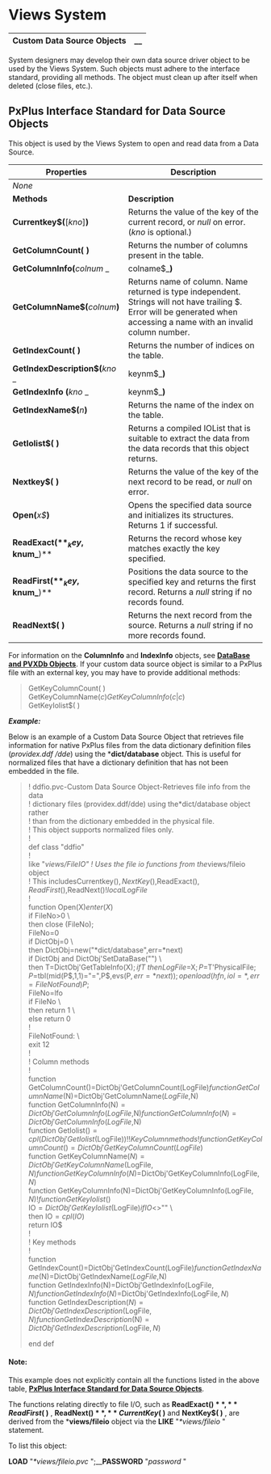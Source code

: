 # Views System

**Custom Data Source Objects** |  **__**  
---|---  
  
System designers may develop their own data source driver object to be used by the Views System. Such objects must adhere to the interface standard, providing all methods. The object must clean up after itself when deleted (close files, etc.).

##  PxPlus Interface Standard for Data Source Objects

This object is used by the Views System to open and read data from a Data Source.

**Properties** |  **Description**  
---|---  
_None_|   
**Methods** |  **Description**  
**Currentkey$(**[_kno_]**)** |  Returns the value of the key of the current record, or _null_ on error. (_kno_ is optional.)  
**GetColumnCount( )** |  Returns the number of columns present in the table.  
**GetColumnInfo(**_colnum_ _| colname$_**)** |  Returns a **ColumnInfo** object that contains a description of the column. This object is static and will be reused on all subsequent calls to this function. It will be released when the object is released. You can pass either a column number or name. The name may contain a trailing $.  
**GetColumnName$(**_colnum_**)** |  Returns name of column. Name returned is type independent. Strings will not have trailing $. Error will be generated when accessing a name with an invalid column number.  
**GetIndexCount( )** |  Returns the number of indices on the table.  
**GetIndexDescription$(**_kno_ _| keynm$_**)** |  Returns a list of the column descriptions that were used to make up the index, each separated by a plus sign.  
**GetIndexInfo (**_kno_ _| keynm$_**)** |  Returns an **IndexInfo** object that contains a description of the index. This object is static and will be reused on all subsequent calls to this function. It will be released when the object is released. You can pass either an index number or name.  
**GetIndexName$(**_n_**)** |  Returns the name of the index on the table.  
**GetIolist$( )** |  Returns a compiled IOList that is suitable to extract the data from the data records that this object returns.  
**Nextkey$( )** |  Returns the value of the key of the next record to be read, or _null_ on error.  
**Open(**_x$_**)** |  Opens the specified data source and initializes its structures. Returns 1 if successful.  
**ReadExact$(**_key$, knum_**)** |  Returns the record whose key matches exactly the key specified.  
**ReadFirst$(**_key$, knum_**)** |  Positions the data source to the specified key and returns the first record. Returns a _null_ string if no records found.  
**ReadNext$( )** |  Returns the next record from the source. Returns a _null_ string if no more records found.  
  
For information on the **ColumnInfo** and **IndexInfo** objects, see **[DataBase and PVXDb Objects](../../Data%20Dictionary/Data%20Dictionary%20Objects/DataBase%20and%20PVXDb%20Objects.md)**. If your custom data source object is similar to a PxPlus file with an external key, you may have to provide additional methods:

> GetKeyColumnCount( )   
> GetKeyColumnName$(c)   
> GetKeyColumnInfo(c|c$)   
> GetKeyIolist$( )

**_Example:_**

Below is an example of a Custom Data Source Object that retrieves file information for native PxPlus files from the data dictionary definition files (_providex.ddf_ _/dde_) using the ***dict/database** object. This is useful for normalized files that have a dictionary definition that has not been embedded in the file.

> ! ddfio.pvc-Custom Data Source Object-Retrieves file info from the data  
>  ! dictionary files (providex.ddf/dde) using the*dict/database object rather  
>  ! than from the dictionary embedded in the physical file.  
>  ! This object supports normalized files only.  
>  !  
>  def class "ddfio"  
>  !  
>  like "*views/FileIO" ! Uses the file io functions from the*views/fileio object  
>  ! This includesCurrentkey$(),NextKey$(),ReadExact$(),ReadFirst$(),ReadNext$()  
>  !  
>  local LogFile$  
>  !  
>  function Open(X$)  
>  enter (X$)  
>  if FileNo>0 \  
>  then close (FileNo);  
>  FileNo=0  
>  if DictObj=0 \  
>  then DictObj=new("*dict/database",err=*next)  
>  if DictObj and DictObj'SetDataBase("") \  
>  then T=DictObj'GetTableInfo(X$);  
>  if T \  
>  then LogFile$=X$;  
>  P$=T'PhysicalFile$;  
>  P$=tbl(mid(P$,1,1)="=",P$,evs(P$,err=*next));  
>  open load (hfn,iol=*,err=FileNotFound)P$;  
>  FileNo=lfo  
>  if FileNo \  
>  then return 1 \  
>  else return 0  
>  !  
> FileNotFound: \  
>  exit 12  
>  !  
> ! Column methods  
>  !  
>  function GetColumnCount()=DictObj'GetColumnCount(LogFile$)  
>  function GetColumnName$(N)=DictObj'GetColumnName$(LogFile$,N)  
>  function GetColumnInfo(N$)=DictObj'GetColumnInfo(LogFile$,N$)  
>  function GetColumnInfo(N)=DictObj'GetColumnInfo(LogFile$,N)  
>  function GetIolist$()=cpl(DictObj'GetIolist$(LogFile$))  
>  !  
>  ! Key Column methods  
>  !  
>  function GetKeyColumnCount()=DictObj'GetKeyColumnCount(LogFile$)  
>  function GetKeyColumnName$(N)=DictObj'GetKeyColumnName$(LogFile$,N)  
>  function GetKeyColumnInfo(N$)=DictObj'GetKeyColumnInfo(LogFile$,N$)  
>  function GetKeyColumnInfo(N)=DictObj'GetKeyColumnInfo(LogFile$,N)  
>  !  
>  function GetKeyIolist$()  
>  IO$=DictObj'GetKeyIolist$(LogFile$)  
>  if IO$<>"" \  
>  then IO$=cpl(IO$)  
>  return IO$  
>  !  
>  ! Key methods  
>  !  
>  function GetIndexCount()=DictObj'GetIndexCount(LogFile$)  
>  function GetIndexName$(N)=DictObj'GetIndexName$(LogFile$,N)  
>  function GetIndexInfo(N)=DictObj'GetIndexInfo(LogFile$,N)  
>  function GetIndexInfo(N$)=DictObj'GetIndexInfo(LogFile$,N$)  
>  function GetIndexDescription$(N)=DictObj'GetIndexDescription$(LogFile$,N)  
>  function GetIndexDescription$(N$)=DictObj'GetIndexDescription$(LogFile$,N$)  
>   
>  end def

#### **Note:**  
This example does not explicitly contain all the functions listed in the above table, **[PxPlus Interface Standard for Data Source Objects](Overview.htm#Mark1)**.  
  
The functions relating directly to file I/O, such as **ReadExact$( )** , **ReadFirst$( )** , **ReadNext$( )** , **CurrentKey$( )** and **NextKey$( )** , are derived from the ***views/fileio** object via the **LIKE** "_*views/fileio_ " statement.  
  
To list this object:  
  
**LOAD** "_*views/fileio.pvc_ ";__**PASSWORD** "_password_ "
